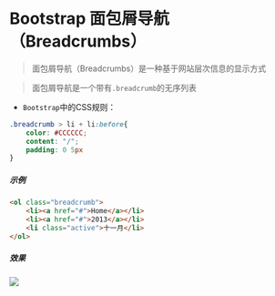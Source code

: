 # Bootstrap 面包屑导航（Breadcrumbs）

> 面包屑导航（Breadcrumbs）是一种基于网站层次信息的显示方式

> 面包屑导航是一个带有`.breadcrumb`的无序列表

* `Bootstrap`中的CSS规则：
```css
.breadcrumb > li + li:before{
	color: #CCCCCC;
	content: "/";
	padding: 0 5px
}
```

##### 示例
```html
<ol class="breadcrumb">
    <li><a href="#">Home</a></li>
    <li><a href="#">2013</a></li>
    <li class="active">十一月</li>
</ol>
```

##### 效果
![](https://i.imgur.com/7jRmky1.png)
<!--<img src="example_image/nav-bread.png" alt="面包屑导航">-->